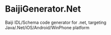 BaijiGenerator.Net
==================

Baiji IDL/Schema code generator for .net, targeting Java/.Net/iOS/Android/WinPhone platform
